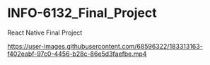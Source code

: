 # INFO-6132_Final_Project
React Native Final Project



https://user-images.githubusercontent.com/68596322/183313163-f402eabf-97c0-4456-b28c-86e5d3faefbe.mp4

